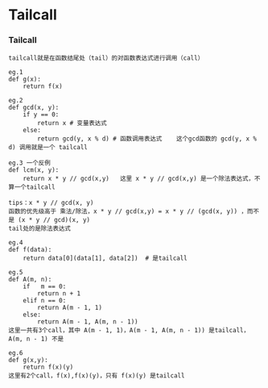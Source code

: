 # Tailcall


### Tailcall
    
    tailcall就是在函数结尾处（tail）的对函数表达式进行调用（call）
    
    eg.1 
    def g(x):
        return f(x)
    
    eg.2
    def gcd(x, y):
        if y == 0:
            return x # 变量表达式
        else:
            return gcd(y, x % d) # 函数调用表达式    这个gcd函数的 gcd(y, x % d) 调用就是一个 tailcall
            
    eg.3 一个反例
    def lcm(x, y):
        return x * y // gcd(x,y)   这里 x * y // gcd(x,y) 是一个除法表达式，不算一个tailcall        
   
    tips：x * y // gcd(x, y)
    函数的优先级高于 乘法/除法，x * y // gcd(x,y) = x * y // (gcd(x, y)) ，而不是 (x * y // gcd)(x, y)
    tail处的是除法表达式
    
    eg.4 
    def f(data):
        return data[0](data[1], data[2])  # 是tailcall
    
    eg.5 
    def A(m, n):
        if   m == 0:
            return n + 1         
        elif n == 0:
            return A(m - 1, 1)
        else:
            return A(m - 1, A(m, n - 1))
    这里一共有3个call，其中 A(m - 1, 1)，A(m - 1, A(m, n - 1)) 是tailcall， A(m, n - 1) 不是
    
    eg.6
    def g(x,y):
        return f(x)(y)
    这里有2个call，f(x),f(x)(y)，只有 f(x)(y) 是tailcall

        
    
    
            
    
            
            
    
